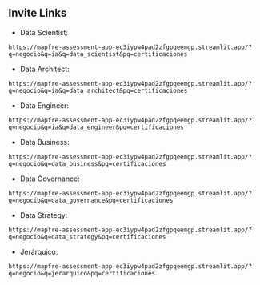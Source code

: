 ## Invite Links

- Data Scientist:
```
https://mapfre-assessment-app-ec3iypw4pad2zfgpqeemgp.streamlit.app/?q=negocio&q=ia&q=data_scientist&pq=certificaciones
```

- Data Architect:
```
https://mapfre-assessment-app-ec3iypw4pad2zfgpqeemgp.streamlit.app/?q=negocio&q=ia&q=data_architect&pq=certificaciones
```

- Data Engineer:
```
https://mapfre-assessment-app-ec3iypw4pad2zfgpqeemgp.streamlit.app/?q=negocio&q=ia&q=data_engineer&pq=certificaciones
```

- Data Business:
```
https://mapfre-assessment-app-ec3iypw4pad2zfgpqeemgp.streamlit.app/?q=negocio&q=data_business&pq=certificaciones
```

- Data Governance:
```
https://mapfre-assessment-app-ec3iypw4pad2zfgpqeemgp.streamlit.app/?q=negocio&q=data_governance&pq=certificaciones
```

- Data Strategy:
```
https://mapfre-assessment-app-ec3iypw4pad2zfgpqeemgp.streamlit.app/?q=negocio&q=data_strategy&pq=certificaciones
```

- Jerárquico:
```
https://mapfre-assessment-app-ec3iypw4pad2zfgpqeemgp.streamlit.app/?q=negocio&q=jerarquico&pq=certificaciones
```